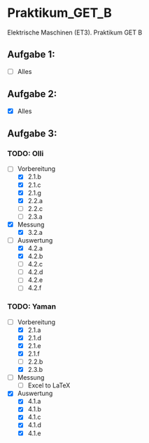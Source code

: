 # Praktikum_GET_B
Elektrische Maschinen (ET3). Praktikum GET B
## Aufgabe 1:
- [ ] Alles
## Aufgabe 2:
- [x] Alles
## Aufgabe 3:
### TODO: Olli
- [ ] Vorbereitung 
    - [X] 2.1.b
    - [X] 2.1.c
    - [X] 2.1.g
    - [X] 2.2.a
    - [ ] 2.2.c
    - [ ] 2.3.a
- [x] Messung
    - [x] 3.2.a
- [ ] Auswertung 
    - [x] 4.2.a
    - [x] 4.2.b
    - [ ] 4.2.c
    - [ ] 4.2.d
    - [ ] 4.2.e
    - [ ] 4.2.f
### TODO: Yaman
- [ ] Vorbereitung 
    - [X] 2.1.a
    - [X] 2.1.d
    - [X] 2.1.e
    - [X] 2.1.f
    - [ ] 2.2.b
    - [X] 2.3.b
- [ ] Messung
    - [ ] Excel to LaTeX
- [X] Auswertung 
    - [X] 4.1.a
    - [X] 4.1.b
    - [X] 4.1.c
    - [X] 4.1.d
    - [X] 4.1.e
